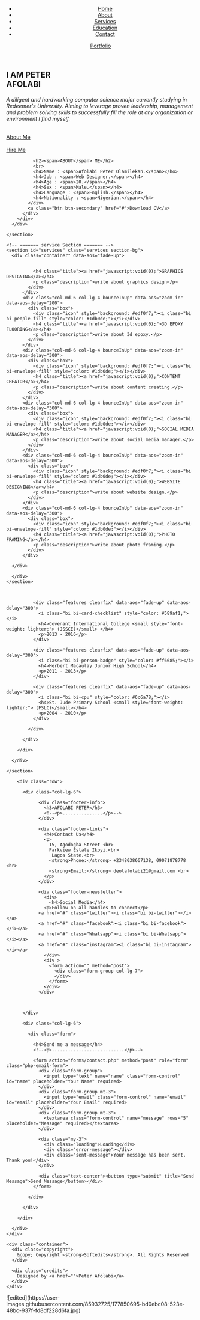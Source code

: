   <!DOCTYPE html>
<html lang="en">

<head>
  <meta charset="utf-8">
  <meta content="width=device-width, initial-scale=1.0" name="viewport">

  
  <meta content="" name="description">
  <meta content="" name="keywords">
  
  <link href="" rel="icon">

  <!-- Google Fonts -->
  <link href="https://fonts.googleapis.com/css?family=Open+Sans:300,300i,400,400i,600,600i,700,700i|Montserrat:300,400,500,600,700" rel="stylesheet">

  <!-- Vendor CSS Files -->
  <link href="assets/vendor/aos/aos.css" rel="stylesheet">
  <link href="assets/vendor/bootstrap/css/bootstrap.min.css" rel="stylesheet">
  <link href="assets/vendor/bootstrap-icons/bootstrap-icons.css" rel="stylesheet">
  <link href="assets/vendor/glightbox/css/glightbox.min.css" rel="stylesheet">
  <link href="assets/vendor/swiper/swiper-bundle.min.css" rel="stylesheet">
  
  <link href="style.css" rel="stylesheet">
  
</head>

<body>

  <!-- ======= Header ======= -->
  <header id="header" class="fixed-top d-flex align-items-center header-transparent">
    <div class="container d-flex align-items-center">
      <nav id="navbar" class="navbar order-last order-lg-0">
        <ul>
          <li><a class="nav-link scrollto active" href="#hero">Home</a></li>
          <li><a class="nav-link scrollto" href="#about">About</a></li>
          <li><a class="nav-link scrollto" href="#services">Services</a></li>
          <li><a class="nav-link scrollto " href="#edu">Education</a></li>
          <li><a class="nav-link scrollto" href="#footer">Contact</a></li>
        </ul>
        <i class="bi bi-list mobile-nav-toggle"></i>
      </nav><!-- .navbar -->
      <div class="">
        <a class="btn login_link" href="#portfolio">Portfolio</a>
        

  </header>

  <!-- ======= Hero Section ======= -->
  <section id="hero" class="clearfix">
    <div class="container d-flex h-100">
      <div class="row justify-content-center align-self-center" data-aos="fade-up">
        <div class="col-lg-6 intro-info order-lg-first order-last" data-aos="zoom-in" data-aos-delay="100">
          <h2>I AM PETER<br><span> AFOLABI</span></h2>
          <h6>A diligent and hardworking computer science major currently studying in Redeemer's University. Aiming to leverage proven 
            leadership, management and problem solving skills to successfully fill the role at any organization or environment I find myself.</h6>
          <div class="hero-buttons">
            <a href="iamsoftedits. 000webhostapp.com" class="btn-get-started scrollto">About Me</a>
          </div>
          <br>
            <div>
            <a href="https://wa.link/zwrop9" class="btn btn-secondary">Hire Me</a>
          </div>
        </div>

      

  
              <h2><span>ABOUT</span> ME</h2>
              <br>
              <h4>Name : <span>Afolabi Peter Olamilekan.</span></h4>
              <h4>Job : <span>Web Designer.</span></h4>
              <h4>Age : <span>20.</span></h4>
              <h4>Sex : <span>Male.</span></h4>
              <h4>Language : <span>English.</span></h4>
              <h4>Nationality : <span>Nigerian.</span></h4>
            </div>
            <a class="btn btn-secondary" href="#">Download CV</a>
          </div>
        </div>
      </div>

    </section>

    <!-- ======= service Section ======= -->
    <section id="services" class="services section-bg">
      <div class="container" data-aos="fade-up">

      
              <h4 class="title"><a href="javascript:void(0);">GRAPHICS DESIGNING</a></h4>
              <p class="description">write about graphics design</p>
            </div>
          </div>
          <div class="col-md-6 col-lg-4 bounceInUp" data-aos="zoom-in" data-aos-delay="200">
            <div class="box">
              <div class="icon" style="background: #edf0f7;"><i class="bi bi-people-fill" style="color: #1db0de;"></i></div>
              <h4 class="title"><a href="javascript:void(0);">3D EPOXY FLOORING</a></h4>
              <p class="description">write about 3d epoxy.</p>
            </div>
          </div>
          <div class="col-md-6 col-lg-4 bounceInUp" data-aos="zoom-in" data-aos-delay="300">
            <div class="box">
              <div class="icon" style="background: #edf0f7;"><i class="bi bi-envelope-fill" style="color: #1db0de;"></i></div>
              <h4 class="title"><a href="javascript:void(0);">CONTENT CREATOR</a></h4>
              <p class="description">write about content creating.</p>
            </div>
          </div>
          <div class="col-md-6 col-lg-4 bounceInUp" data-aos="zoom-in" data-aos-delay="300">
            <div class="box">
              <div class="icon" style="background: #edf0f7;"><i class="bi bi-envelope-fill" style="color: #1db0de;"></i></div>
              <h4 class="title"><a href="javascript:void(0);">SOCIAL MEDIA MANAGER</a></h4>
              <p class="description">write about social media manager.</p>
            </div>
          </div>
          <div class="col-md-6 col-lg-4 bounceInUp" data-aos="zoom-in" data-aos-delay="300">
            <div class="box">
              <div class="icon" style="background: #edf0f7;"><i class="bi bi-envelope-fill" style="color: #1db0de;"></i></div>
              <h4 class="title"><a href="javascript:void(0);">WEBSITE DESIGNING</a></h4>
              <p class="description">write about website design.</p>
            </div>
          </div>
          <div class="col-md-6 col-lg-4 bounceInUp" data-aos="zoom-in" data-aos-delay="300">
            <div class="box">
              <div class="icon" style="background: #edf0f7;"><i class="bi bi-envelope-fill" style="color: #1db0de;"></i></div>
              <h4 class="title"><a href="javascript:void(0);">PHOTO FRAMING</a></h4>
              <p class="description">write about photo framing.</p>
            </div>
          </div>
         
      </div>

      </div>
    </section>
  
  

              <div class="features clearfix" data-aos="fade-up" data-aos-delay="300">
                <i class="bi bi-card-checklist" style="color: #589af1;"></i>
                <h4>Covenant International College <small style="font-weight: lighter;"> (JSSCE)</small> </h4>
                <p>2013 - 2016</p>
              </div>

              <div class="features clearfix" data-aos="fade-up" data-aos-delay="300">
                <i class="bi bi-person-badge" style="color: #ff6685;"></i>
                <h4>Herbert Macaulay Junior High School</h4>
                <p>2011 - 2013</p>
              </div>

              <div class="features clearfix" data-aos="fade-up" data-aos-delay="300">
                <i class="bi bi-cpu" style="color: #6c6a78;"></i>
                <h4>St. Jude Primary School <small style="font-weight: lighter;"> (FSLC)</small></h4>
                <p>2004 - 2010</p>
              </div>

            </div>

          </div>

        </div>

      </div>

    </section>
  </div>
    </section>
  </main>

  <!-- ======= Footer ======= -->
  <footer id="footer" class="section-bg">
    <div class="footer-top">
      <div class="container">

        <div class="row">

          <div class="col-lg-6">

                <div class="footer-info">
                  <h3>AFOLABI PETER</h3>
                  <!--<p>...............</p>-->
                </div>

                <div class="footer-links">
                  <h4>Contact Us</h4>
                  <p>
                    15, Agodogba Street <br>
                    Parkview Estate Ikoyi,<br>
                     Lagos State.<br>
                    <strong>Phone:</strong> +2348038667138, 09071878778 <br>
                    <strong>Email:</strong> deolafolabi21@gmail.com <br>
                  </p>
                </div>

                <div class="footer-newsletter">
                  <div>
                    <h4>Social Media</h4>
                  <p>Follow on all handles to connect</p>
                <a href="#" class="twitter"><i class="bi bi-twitter"></i></a>
                <a href="#" class="facebook"><i class="bi bi-facebook"></i></a>
                <a href="#" class="Whatsapp"><i class="bi bi-Whatsapp"></i></a>
                <a href="#" class="instagram"><i class="bi bi-instagram"></i></a>
                  </div>
                  <div >
                    <form action="" method="post">
                      <div class="form-group col-lg-7">
                      </div>
                    </form>
                  </div>
                </div>
              
            

          </div>

          <div class="col-lg-6">

            <div class="form">

              <h4>Send me a message</h4>
              <!--<p>...........................</p>-->

              <form action="forms/contact.php" method="post" role="form" class="php-email-form">
                <div class="form-group">
                  <input type="text" name="name" class="form-control" id="name" placeholder="Your Name" required>
                </div>
                <div class="form-group mt-3">
                  <input type="email" class="form-control" name="email" id="email" placeholder="Your Email" required>
                </div>
                <div class="form-group mt-3">
                  <textarea class="form-control" name="message" rows="5" placeholder="Message" required></textarea>
                </div>

                <div class="my-3">
                  <div class="loading">Loading</div>
                  <div class="error-message"></div>
                  <div class="sent-message">Your message has been sent. Thank you!</div>
                </div>

                <div class="text-center"><button type="submit" title="Send Message">Send Message</button></div>
              </form>

            </div>

          </div>

        </div>

      </div>
    </div>

    <div class="container">
      <div class="copyright">
        &copy; Copyright <strong>Softedits</strong>. All Rights Reserved
      </div>

      <div class="credits">
        Designed by <a href="">Peter Afolabi</a>
      </div>
    </div>
  </footer><!-- End  Footer -->

  <a href="#" class="back-to-top d-flex align-items-center justify-content-center"><i class="bi bi-arrow-up-short"></i></a>

  <!-- Vendor JS Files -->
  <script src="assets/vendor/aos/aos.js"></script>
  <script src="assets/vendor/bootstrap/js/bootstrap.bundle.min.js"></script>
  <script src="assets/vendor/glightbox/js/glightbox.min.js"></script>
  <script src="assets/vendor/isotope-layout/isotope.pkgd.min.js"></script>
  <script src="assets/vendor/php-email-form/validate.js"></script>
  <script src="assets/vendor/purecounter/purecounter.js"></script>
  <script src="assets/vendor/swiper/swiper-bundle.min.js"></script>

  <!-- Template Main JS File -->
  <script src="assets/js/main.js"></script>

</body>

</html>![edited](https://user-images.githubusercontent.com/85932725/177850695-bd0ebc08-523e-48bc-937f-fd8df228d6fa.jpg)
